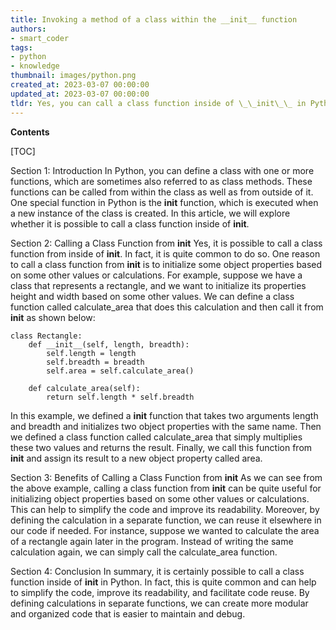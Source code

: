 ```yaml
---
title: Invoking a method of a class within the __init__ function
authors:
- smart_coder
tags:
- python
- knowledge
thumbnail: images/python.png
created_at: 2023-03-07 00:00:00
updated_at: 2023-03-07 00:00:00
tldr: Yes, you can call a class function inside of \_\_init\_\_ in Python.
---
```


**Contents**

[TOC]

Section 1: Introduction
In Python, you can define a class with one or more functions, which are sometimes also referred to as class methods. These functions can be called from within the class as well as from outside of it. One special function in Python is the __init__ function, which is executed when a new instance of the class is created. In this article, we will explore whether it is possible to call a class function inside of __init__.

Section 2: Calling a Class Function from __init__
Yes, it is possible to call a class function from inside of __init__. In fact, it is quite common to do so. One reason to call a class function from __init__ is to initialize some object properties based on some other values or calculations. For example, suppose we have a class that represents a rectangle, and we want to initialize its properties height and width based on some other values. We can define a class function called calculate_area that does this calculation and then call it from __init__ as shown below:

```
class Rectangle:
    def __init__(self, length, breadth):
        self.length = length
        self.breadth = breadth
        self.area = self.calculate_area()
    
    def calculate_area(self):
        return self.length * self.breadth
```

In this example, we defined a __init__ function that takes two arguments length and breadth and initializes two object properties with the same name. Then we defined a class function called calculate_area that simply multiplies these two values and returns the result. Finally, we call this function from __init__ and assign its result to a new object property called area.

Section 3: Benefits of Calling a Class Function from __init__
As we can see from the above example, calling a class function from __init__ can be quite useful for initializing object properties based on some other values or calculations. This can help to simplify the code and improve its readability. Moreover, by defining the calculation in a separate function, we can reuse it elsewhere in our code if needed. For instance, suppose we wanted to calculate the area of a rectangle again later in the program. Instead of writing the same calculation again, we can simply call the calculate_area function.

Section 4: Conclusion
In summary, it is certainly possible to call a class function inside of __init__ in Python. In fact, this is quite common and can help to simplify the code, improve its readability, and facilitate code reuse. By defining calculations in separate functions, we can create more modular and organized code that is easier to maintain and debug.
